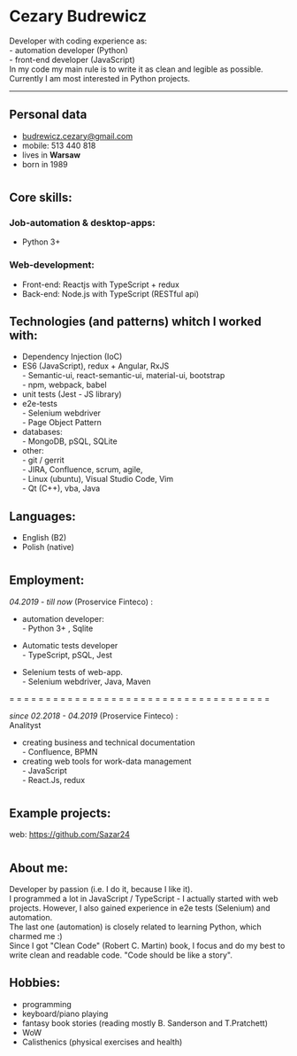 # Cezary Budrewicz  
Developer with coding experience as:  
\- automation developer (Python)  
\- front-end developer (JavaScript)  
In my code my main rule is to write it as clean and legible as possible.  
Currently I am most interested in Python projects.

--- 
## Personal data
+ budrewicz.cezary@gmail.com
+ mobile: 513 440 818 
+ lives in **Warsaw**
+ born in 1989
#

## Core skills:
### Job-automation & desktop-apps:
+ Python 3+

### Web-development:
+ Front-end: Reactjs with TypeScript + redux 
+ Back-end: Node.js with TypeScript (RESTful api)
<!-- ### Front-end:
+ Reactjs with TypeScript + redux

### Back-end:
+ Node.js with TypeScript (RESTful api) -->

## Technologies (and patterns) whitch I worked with:
+ Dependency Injection (IoC)
+ ES6 (JavaScript), redux + Angular, RxJS  
\- Semantic-ui, react-semantic-ui, material-ui, bootstrap  
\- npm, webpack, babel
+ unit tests (Jest - JS library)
+ e2e-tests  
\- Selenium webdriver  
\- Page Object Pattern
+ databases:  
\- MongoDB, pSQL, SQLite
+ other:  
\- git / gerrit  
\- JIRA, Confluence, scrum, agile,  
\- Linux (ubuntu), Visual Studio Code, Vim  
\- Qt (C++), vba, Java  

## Languages:
+ English (B2)
+ Polish (native)
#

## Employment:
*04.2019 - till now* (Proservice Finteco) :   
<!-- Tests automation Developer: -->
+ automation developer:  
\- Python 3+ , Sqlite

+ Automatic tests developer  
\- TypeScript, pSQL, Jest

+ Selenium tests of web-app.  
\- Selenium webdriver, Java, Maven

= = = = = = = = = = = = = = = = = = = = = = = = = = = = = = = = = = = =  

*since 02.2018 - 04.2019* (Proservice Finteco) :   
Analityst 
+ creating business and technical documentation  
\- Confluence, BPMN
+ creating web tools for work-data management  
\- JavaScript  
\- React.Js, redux
#

## Example projects:
web: https://github.com/Sazar24  
#

## About me:  

Developer by passion (i.e. I do it, because I like it).  
I programmed a lot in JavaScript / TypeScript - I actually started with web projects. However, I also gained experience in e2e tests (Selenium) and automation.  
The last one (automation) is closely related to learning Python, which charmed me :)  
Since I got "Clean Code" (Robert C. Martin) book, I focus and do my best to write clean and readable code. "Code should be like a story".  

## Hobbies: 
 - programming 
 - keyboard/piano playing   
 - fantasy book stories (reading mostly B. Sanderson and T.Pratchett)   
 - WoW
 - Calisthenics (physical exercises and health)  
